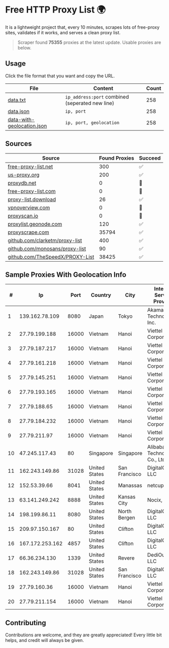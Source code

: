 
# Free HTTP Proxy List 🌍

It is a lightweight project that, every 10 minutes, scrapes lots of free-proxy sites, validates if it works, and serves a clean proxy list.


> Scraper found **75355** proxies at the latest update. Usable proxies are below.

## Usage

Click the file format that you want and copy the URL.


|File|Content|Count|
|----|-------|-----|
|[data.txt](https://raw.githubusercontent.com/themiralay/Proxy-List-World/master/data.txt)|`ip_address:port` combined (seperated new line)|258|
|[data.json](https://raw.githubusercontent.com/themiralay/Proxy-List-World/master/data.json)|`ip, port`|258|
|[data-with-geolocation.json](https://raw.githubusercontent.com/themiralay/Proxy-List-World/master/data-with-geolocation.json)|`ip, port, geolocation`|258|

## Sources

|Source|Found Proxies|Succeed|
|------|-------------|-------|
|[free-proxy-list.net](https://free-proxy-list.net)|300|✅|
|[us-proxy.org](https://www.us-proxy.org)|200|✅|
|[proxydb.net](http://proxydb.net)|0|🚫|
|[free-proxy-list.com](https://free-proxy-list.com/?page=&port=&type%5B%5D=http&type%5B%5D=https&up_time=0&search=Search)|0|🚫|
|[proxy-list.download](https://www.proxy-list.download/HTTP)|26|✅|
|[vpnoverview.com](https://vpnoverview.com/privacy/anonymous-browsing/free-proxy-servers)|0|🚫|
|[proxyscan.io](https://www.proxyscan.io)|0|🚫|
|[proxylist.geonode.com](https://proxylist.geonode.com/api/proxy-list?limit=300&page=1&sort_by=lastChecked&sort_type=desc&protocols=http,https)|120|✅|
|[proxyscrape.com](https://api.proxyscrape.com/v2/?request=displayproxies&protocol=http&timeout=10000&country=all&ssl=all&anonymity=all)|35794|✅|
|[github.com/clarketm/proxy-list](https://raw.githubusercontent.com/clarketm/proxy-list/master/proxy-list-raw.txt)|400|✅|
|[github.com/monosans/proxy-list](https://raw.githubusercontent.com/monosans/proxy-list/main/proxies/http.txt)|90|✅|
|[github.com/TheSpeedX/PROXY-List](https://raw.githubusercontent.com/TheSpeedX/PROXY-List/master/http.txt)|38425|✅|


## Sample Proxies With Geolocation Info

|#|Ip|Port|Country|City|Internet Service Provider|
|-|--|----|-------|----|-------------------------|
|1|139.162.78.109|8080|Japan|Tokyo|Akamai Technologies, Inc.|
|2|27.79.199.188|16000|Vietnam|Hanoi|Viettel Corporation|
|3|27.79.187.217|16000|Vietnam|Hanoi|Viettel Corporation|
|4|27.79.161.218|16000|Vietnam|Hanoi|Viettel Corporation|
|5|27.79.145.251|16000|Vietnam|Hanoi|Viettel Corporation|
|6|27.79.193.165|16000|Vietnam|Hanoi|Viettel Corporation|
|7|27.79.188.65|16000|Vietnam|Hanoi|Viettel Corporation|
|8|27.79.184.232|16000|Vietnam|Hanoi|Viettel Corporation|
|9|27.79.211.97|16000|Vietnam|Hanoi|Viettel Corporation|
|10|47.245.117.43|80|Singapore|Singapore|Alibaba (US) Technology Co., Ltd.|
|11|162.243.149.86|31028|United States|San Francisco|DigitalOcean, LLC|
|12|152.53.39.66|8041|United States|Manassas|netcup GmbH|
|13|63.141.249.242|8888|United States|Kansas City|Nocix, LLC|
|14|198.199.86.11|8080|United States|North Bergen|DigitalOcean, LLC|
|15|209.97.150.167|80|United States|Clifton|DigitalOcean, LLC|
|16|167.172.253.162|4857|United States|Clifton|DigitalOcean, LLC|
|17|66.36.234.130|1339|United States|Revere|DediOutlet, LLC|
|18|162.243.149.86|31028|United States|San Francisco|DigitalOcean, LLC|
|19|27.79.160.36|16000|Vietnam|Hanoi|Viettel Corporation|
|20|27.79.211.154|16000|Vietnam|Hanoi|Viettel Corporation|



## Contributing

Contributions are welcome, and they are greatly appreciated! Every
little bit helps, and credit will always be given.

